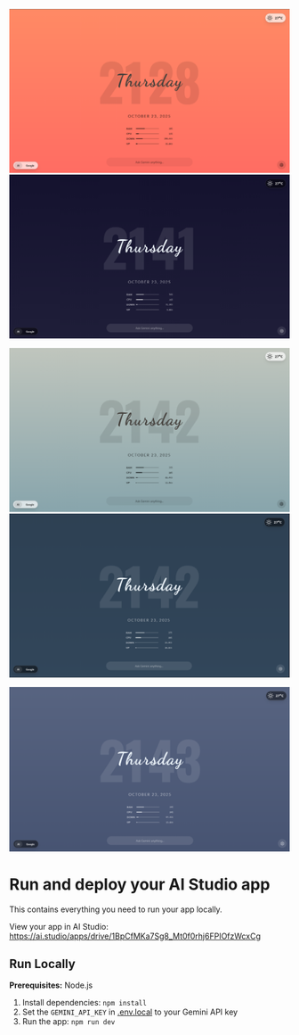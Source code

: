 ![Display of the startpage](https://github.com/Justheretohack0/BartStart-/blob/main/img-2025-10-23-21-40-09.png) ![Display of the startpage](https://github.com/Justheretohack0/BartStart-/blob/main/img-2025-10-23-21-42-17.png)

![Display of the startpage](https://github.com/Justheretohack0/BartStart-/blob/main/img-2025-10-23-21-42-39.png)![Display of the startpage](https://github.com/Justheretohack0/BartStart-/blob/main/img-2025-10-23-21-43-07.png)

![Display of the startpage](https://github.com/Justheretohack0/BartStart-/blob/main/img-2025-10-23-21-43-26.png)

# Run and deploy your AI Studio app

This contains everything you need to run your app locally.

View your app in AI Studio: https://ai.studio/apps/drive/1BpCfMKa7Sg8_Mt0f0rhj6FPIOfzWcxCg

## Run Locally

**Prerequisites:**  Node.js


1. Install dependencies:
   `npm install`
2. Set the `GEMINI_API_KEY` in [.env.local](.env.local) to your Gemini API key
3. Run the app:
   `npm run dev`
